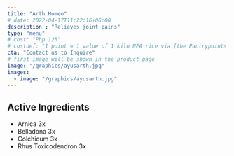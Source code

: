 ```yaml
---
title: "Arth Homeo"
# date: 2022-04-17T11:22:16+06:00
description : "Relieves joint pains"
type: "menu"
# cost: "Php 125"
# costdef: "1 point = 1 value of 1 kilo NFA rice via [the Pantrypoints system](https://pantrypoints.com)"
cta: "Contact us to Inquire"
# first image will be shown in the product page
image: "/graphics/ayusarth.jpg"
images:
  - image: "/graphics/ayusarth.jpg"
---
```




## Active Ingredients 

- Arnica 3x
- Belladona 3x
- Colchicum 3x
- Rhus Toxicodendron 3x

